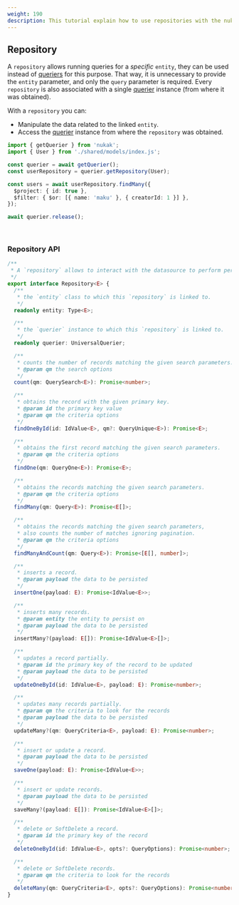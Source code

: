 ```yaml
---
weight: 190
description: This tutorial explain how to use repositories with the nukak orm.
---
```


## Repository

A `repository` allows running queries for a _specific_ `entity`, they can be used instead of [queriers](/docs/querying-querier) for this purpose. That way, it is unnecessary to provide the `entity` parameter, and only the `query` parameter is required. Every `repository` is also associated with a single [querier](/docs/querying-querier) instance (from where it was obtained).

With a `repository` you can:
- Manipulate the data related to the linked `entity`.
- Access the [querier](/docs/querying-querier) instance from where the `repository` was obtained.


```ts
import { getQuerier } from 'nukak';
import { User } from './shared/models/index.js';

const querier = await getQuerier();
const userRepository = querier.getRepository(User);

const users = await userRepository.findMany({
  $project: { id: true },
  $filter: { $or: [{ name: 'maku' }, { creatorId: 1 }] },
});

await querier.release();
```

&nbsp;

### Repository API

```ts
/**
 * A `repository` allows to interact with the datasource to perform persistence operations on a specific entity.
 */
export interface Repository<E> {
  /**
   * the `entity` class to which this `repository` is linked to.
   */
  readonly entity: Type<E>;

  /**
   * the `querier` instance to which this `repository` is linked to.
   */
  readonly querier: UniversalQuerier;

  /**
   * counts the number of records matching the given search parameters.
   * @param qm the search options
   */
  count(qm: QuerySearch<E>): Promise<number>;

  /**
   * obtains the record with the given primary key.
   * @param id the primary key value
   * @param qm the criteria options
   */
  findOneById(id: IdValue<E>, qm?: QueryUnique<E>): Promise<E>;

  /**
   * obtains the first record matching the given search parameters.
   * @param qm the criteria options
   */
  findOne(qm: QueryOne<E>): Promise<E>;

  /**
   * obtains the records matching the given search parameters.
   * @param qm the criteria options
   */
  findMany(qm: Query<E>): Promise<E[]>;

  /**
   * obtains the records matching the given search parameters,
   * also counts the number of matches ignoring pagination.
   * @param qm the criteria options
   */
  findManyAndCount(qm: Query<E>): Promise<[E[], number]>;

  /**
   * inserts a record.
   * @param payload the data to be persisted
   */
  insertOne(payload: E): Promise<IdValue<E>>;

  /**
   * inserts many records.
   * @param entity the entity to persist on
   * @param payload the data to be persisted
   */
  insertMany?(payload: E[]): Promise<IdValue<E>[]>;

  /**
   * updates a record partially.
   * @param id the primary key of the record to be updated
   * @param payload the data to be persisted
   */
  updateOneById(id: IdValue<E>, payload: E): Promise<number>;

  /**
   * updates many records partially.
   * @param qm the criteria to look for the records
   * @param payload the data to be persisted
   */
  updateMany?(qm: QueryCriteria<E>, payload: E): Promise<number>;

  /**
   * insert or update a record.
   * @param payload the data to be persisted
   */
  saveOne(payload: E): Promise<IdValue<E>>;

  /**
   * insert or update records.
   * @param payload the data to be persisted
   */
  saveMany?(payload: E[]): Promise<IdValue<E>[]>;

  /**
   * delete or SoftDelete a record.
   * @param id the primary key of the record
   */
  deleteOneById(id: IdValue<E>, opts?: QueryOptions): Promise<number>;

  /**
   * delete or SoftDelete records.
   * @param qm the criteria to look for the records
   */
  deleteMany(qm: QueryCriteria<E>, opts?: QueryOptions): Promise<number>;
}
```
